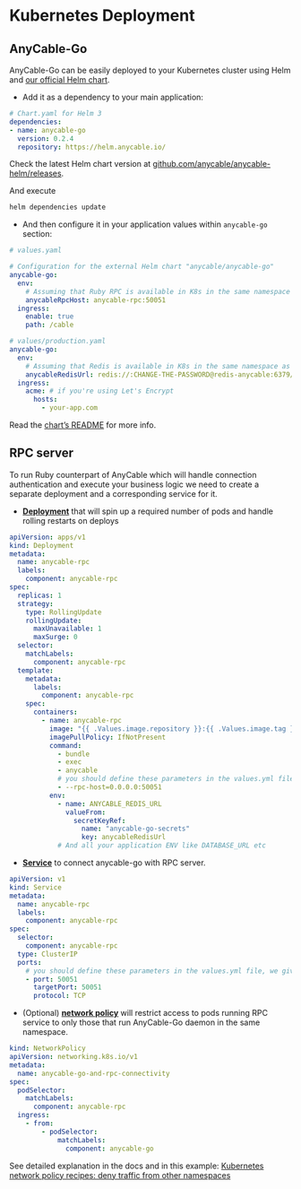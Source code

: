# Kubernetes Deployment

## AnyCable-Go

AnyCable-Go can be easily deployed to your Kubernetes cluster using Helm and [our official Helm chart][anycable-helm].

- Add it as a dependency to your main application:

```yaml
# Chart.yaml for Helm 3
dependencies:
- name: anycable-go
  version: 0.2.4
  repository: https://helm.anycable.io/
```

Check the latest Helm chart version at [github.com/anycable/anycable-helm/releases](https://github.com/anycable/anycable-helm/releases).

And execute

```sh
helm dependencies update
```

- And then configure it in your application values within `anycable-go` section:

```yaml
# values.yaml

# Configuration for the external Helm chart "anycable/anycable-go"
anycable-go:
  env:
    # Assuming that Ruby RPC is available in K8s in the same namespace as anycable-rpc service (see next chapter)
    anycableRpcHost: anycable-rpc:50051
  ingress:
    enable: true
    path: /cable

# values/production.yaml
anycable-go:
  env:
    # Assuming that Redis is available in K8s in the same namespace as redis-anycable service
    anycableRedisUrl: redis://:CHANGE-THE-PASSWORD@redis-anycable:6379/0
  ingress:
    acme: # if you're using Let's Encrypt
      hosts:
        - your-app.com
```

Read the [chart’s README][anycable-helm] for more info.

## RPC server

To run Ruby counterpart of AnyCable which will handle connection authentication and execute your business logic we need to create a separate deployment and a corresponding service for it.

- [**Deployment**](https://kubernetes.io/docs/concepts/workloads/controllers/deployment/) that will spin up a required number of pods and handle rolling restarts on deploys

```yaml
apiVersion: apps/v1
kind: Deployment
metadata:
  name: anycable-rpc
  labels:
    component: anycable-rpc
spec:
  replicas: 1
  strategy:
    type: RollingUpdate
    rollingUpdate:
      maxUnavailable: 1
      maxSurge: 0
  selector:
    matchLabels:
      component: anycable-rpc
  template:
    metadata:
      labels:
        component: anycable-rpc
    spec:
      containers:
        - name: anycable-rpc
          image: "{{ .Values.image.repository }}:{{ .Values.image.tag }}"
          imagePullPolicy: IfNotPresent
          command:
            - bundle
            - exec
            - anycable
            # you should define these parameters in the values.yml file, we give them here directly for readability
            - --rpc-host=0.0.0.0:50051
          env:
            - name: ANYCABLE_REDIS_URL
              valueFrom:
                secretKeyRef:
                  name: "anycable-go-secrets"
                  key: anycableRedisUrl
            # And all your application ENV like DATABASE_URL etc
```

- [**Service**](https://kubernetes.io/docs/concepts/services-networking/service/) to connect anycable-go with RPC server.

```yaml
apiVersion: v1
kind: Service
metadata:
  name: anycable-rpc
  labels:
    component: anycable-rpc
spec:
  selector:
    component: anycable-rpc
  type: ClusterIP
  ports:
    # you should define these parameters in the values.yml file, we give them here directly for readability
    - port: 50051
      targetPort: 50051
      protocol: TCP
```

- (Optional) [**network policy**](https://kubernetes.io/docs/concepts/services-networking/network-policies/) will restrict access to pods running RPC service to only those that run AnyCable-Go daemon in the same namespace.

```yaml
kind: NetworkPolicy
apiVersion: networking.k8s.io/v1
metadata:
  name: anycable-go-and-rpc-connectivity
spec:
  podSelector:
    matchLabels:
      component: anycable-rpc
  ingress:
    - from:
        - podSelector:
            matchLabels:
              component: anycable-go
```

See detailed explanation in the docs and in this example: [Kubernetes network policy recipes: deny traffic from other namespaces](https://github.com/ahmetb/kubernetes-network-policy-recipes/blob/60f5b12f274472901ce79463ce0ba3a8f98b9a48/04-deny-traffic-from-other-namespaces.md)

[anycable-helm]: https://github.com/anycable/anycable-helm/ "Helm charts for installing any cables into a Kubernetes cluster"
